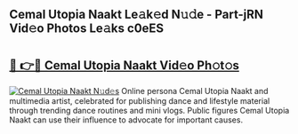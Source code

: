 ## Cemal Utopia Naakt Le𝚊k𝚎d N𝚞𝚍e - Part-jRN Vid𝚎o Photos Le𝚊ks c0eES

# <h2><a href="http://fb7kks.evod.top/?m=Cemal+Utopia+Naakt">🔗 👉🔴 Cemal Utopia Naakt Vid𝚎o Ph𝚘t𝚘s</a></h2>

[![Cemal Utopia Naakt N𝚞d𝚎s](https://i.imgur.com/8V9OHl7.gif)](http://fb7kks.evod.top/?m=Cemal+Utopia+Naakt)
Online persona Cemal Utopia Naakt and multimedia artist, celebrated for publishing dance and lifestyle material through trending dance routines and mini vlogs. Public figures Cemal Utopia Naakt can use their influence to advocate for important causes. 
